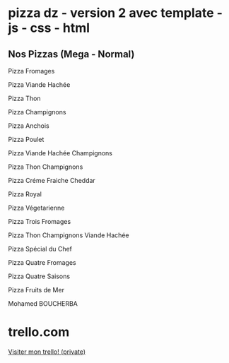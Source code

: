 # pizza dz - version 2 avec template - js - css - html

## Nos Pizzas (Mega - Normal)

Pizza Fromages

Pizza Viande Hachée

Pizza Thon

Pizza Champignons

Pizza Anchois

Pizza Poulet

Pizza Viande Hachée Champignons

Pizza Thon Champignons

Pizza Créme Fraiche Cheddar

Pizza Royal

Pizza Végetarienne

Pizza Trois Fromages

Pizza Thon Champignons Viande Hachée

Pizza Spécial du Chef

Pizza Quatre Fromages

Pizza Quatre Saisons

Pizza Fruits de Mer

Mohamed BOUCHERBA

# trello.com
[Visiter mon trello! (private)](https://trello.com/invite/b/68cbafde1e013f89a9d3f6a4/ATTI77742a5bd4dab77041303fcd3012bcfe7670B1A3/pizza)
